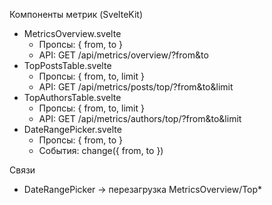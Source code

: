 Компоненты метрик (SvelteKit)

- MetricsOverview.svelte
  - Пропсы: { from, to }
  - API: GET /api/metrics/overview/?from&to
- TopPostsTable.svelte
  - Пропсы: { from, to, limit }
  - API: GET /api/metrics/posts/top/?from&to&limit
- TopAuthorsTable.svelte
  - Пропсы: { from, to, limit }
  - API: GET /api/metrics/authors/top/?from&to&limit
- DateRangePicker.svelte
  - Пропсы: { from, to }
  - События: change({ from, to })

Связи
- DateRangePicker → перезагрузка MetricsOverview/Top*
